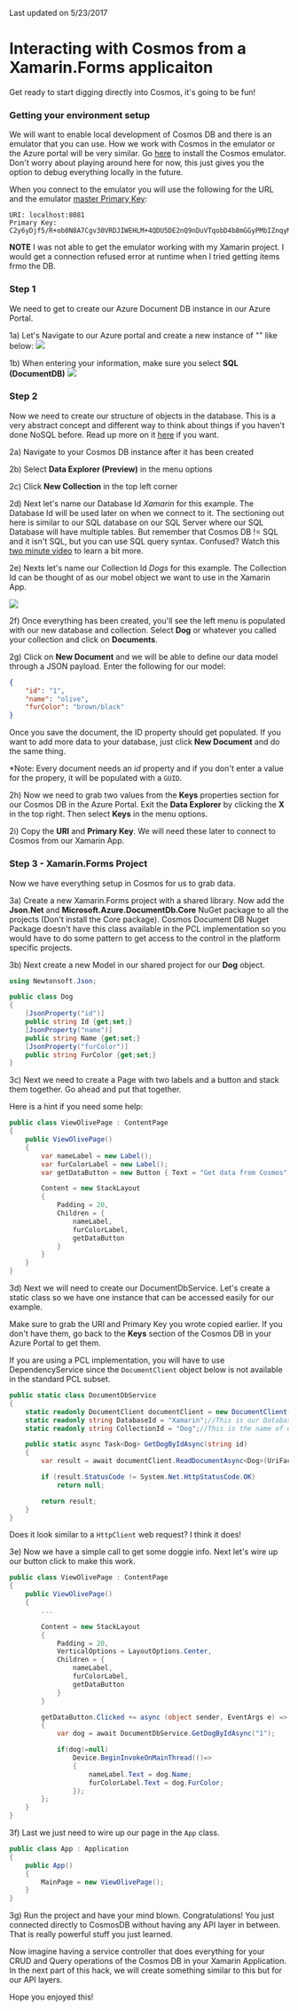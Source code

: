 Last updated on 5/23/2017

# Interacting with Cosmos from a Xamarin.Forms applicaiton

Get ready to start digging directly into Cosmos, it's going to be fun!

### Getting your environment setup

We will want to enable local development of Cosmos DB and there is an emulator that you can use. How we work with Cosmos in the emulator or the Azure portal will be very similar. Go [here](https://docs.microsoft.com/en-us/azure/documentdb/documentdb-nosql-local-emulator) to install the Cosmos emulator. Don't worry about playing around here for now, this just gives you the option to debug everything locally in the future. 

When you connect to the emulator you will use the following for the URL and the emulator [master Primary Key](https://docs.microsoft.com/en-us/azure/documentdb/documentdb-nosql-local-emulator):
```
URI: localhost:8081
Primary Key: C2y6yDjf5/R+ob0N8A7Cgv30VRDJIWEHLM+4QDU5DE2nQ9nDuVTqobD4b8mGGyPMbIZnqyMsEcaGQy67XIw/Jw==
```

**NOTE** I was not able to get the emulator working with my Xamarin project. I would get a connection refused error at runtime when I tried getting items frmo the DB.

### Step 1
We need to get to create our Azure Document DB instance in our Azure Portal. 

1a) Let's Navigate to our Azure portal and create a new instance of "" like below:
![](images/AzurePortalCosmosSearch.png)

1b) When entering your information, make sure you select **SQL (DocumentDB)**
![](images/CreateCosmosOptions.png)

### Step 2
Now we need to create our structure of objects in the database. This is a very abstract concept and different way to think about things if you haven't done NoSQL before. Read up more on it [here](https://docs.microsoft.com/en-us/azure/cosmos-db/create-documentdb-dotnet) if you want.

2a) Navigate to your Cosmos DB instance after it has been created

2b) Select **Data Explorer (Preview)** in the menu options

2c) Click **New Collection** in the top left corner

2d) Next let's name our Database Id *Xamarin* for this example. The Database Id will be used later on when we connect to it. The sectioning out here is similar to our SQL database on our SQL Server where our SQL Database will have multiple tables. But remember that Cosmos DB != SQL and it isn't SQL, but you can use SQL query syntax. Confused? Watch this [two minute video](https://azure.microsoft.com/en-us/resources/videos/what-is-azure-documentdb/) to learn a bit more.

2e) Nexts let's name our Collection Id *Dogs* for this example. The Collection Id can be thought of as our mobel object we want to use in the Xamarin App. 

![](images/NewCosmosCollection.png)

2f) Once everything has been created, you'll see the left menu is populated with our new database and collection. Select **Dog** or whatever you called your collection and click on **Documents**. 

2g) Click on **New Document** and we will be able to define our data model through a JSON payload. Enter the following for our model:
```json
{
    "id": "1",
    "name": "olive",
    "furColor": "brown/black"
}
```

Once you save the document, the ID property should get populated. If you want to add more data to your database, just click **New Document** and do the same thing. 

*Note: Every document needs an *id* property and if you don't enter a value for the propery, it will be populated with a `GUID`.

2h) Now we need to grab two values from the **Keys** properties section for our Cosmos DB in the Azure Portal. Exit the **Data Explorer** by clicking the **X** in the top right. Then select **Keys** in the menu options.

2i) Copy the **URI** and **Primary Key**. We will need these later to connect to Cosmos from our Xamarin App.

### Step 3 - Xamarin.Forms Project
Now we have everything setup in Cosmos for us to grab data. 

3a) Create a new Xamarin.Forms project with a shared library. Now add the **Json.Net** and **Microsoft.Azure.DocumentDb.Core** NuGet package to all the projects (Don't install the Core package). Cosmos Document DB Nuget Package doesn't have this class available in the PCL implementation so you would have to do some pattern to get access to the control in the platform specific projects.

3b) Next create a new Model in our shared project for our **Dog** object.

```csharp
using Newtonsoft.Json;

public class Dog
{
    [JsonProperty("id")]
    public string Id {get;set;}
    [JsonProperty("name")]
    public string Name {get;set;}
    [JsonProperty("furColor")]
    public string FurColor {get;set;}
}
```

3c) Next we need to create a Page with two labels and a button and stack them together. Go ahead and put that together.

Here is a hint if you need some help:

```csharp
public class ViewOlivePage : ContentPage
{
    public ViewOlivePage()
    {
        var nameLabel = new Label();
        var furColorLabel = new Label();
        var getDataButton = new Button { Text = "Get data from Cosmos" };

        Content = new StackLayout
        {
            Padding = 20,
            Children = {
                nameLabel,
                furColorLabel,
                getDataButton
            }
        }
    }
}
```

3d) Next we will need to create our DocumentDbService. Let's create a static class so we have one instance that can be accessed easily for our example. 

Make sure to grab the URI and Primary Key you wrote copied earlier. If you don't have them, go back to the **Keys** section of the Cosmos DB in your Azure Portal to get them.

If you are using a PCL implementation, you will have to use DependencyService since the `DocumentClient` object below is not available in the standard PCL subset.

```csharp
public static class DocumentDbService
{
    static readonly DocumentClient documentClient = new DocumentClient(new Uri({URI from Azure Portal}), {PRIMARY KEY from Azure Portal});
    static readonly string DatabaseId = "Xamarin";//This is our Database ID we created in the Azure Portal
    static readonly string CollectionId = "Dog";//This is the name of our model we created in the Azure Portal

    public static async Task<Dog> GetDogByIdAsync(string id)
    {
        var result = await documentClient.ReadDocumentAsync<Dog>(UriFactory.CreateDocumentUri(DatabaseId, CollectionId, id));

        if (result.StatusCode != System.Net.HttpStatusCode.OK)
            return null;

        return result;
    }
}
```

Does it look similar to a `HttpClient` web request? I think it does!

3e) Now we have a simple call to get some doggie info. Next let's wire up our button click to make this work.

```csharp
public class ViewOlivePage : ContentPage
{
    public ViewOlivePage()
    {
        ...

        Content = new StackLayout
        {
            Padding = 20,
            VerticalOptions = LayoutOptions.Center,
            Children = {
                nameLabel,
                furColorLabel,
                getDataButton
            }
        }

        getDataButton.Clicked += async (object sender, EventArgs e) => 
        {
            var dog = await DocumentDbService.GetDogByIdAsync("1");

            if(dog!=null)
                Device.BeginInvokeOnMainThread(()=>
                {
                    nameLabel.Text = dog.Name;
                    furColorLabel.Text = dog.FurColor;
                });
        };
    }
}
```

3f) Last we just need to wire up our page in the `App` class.

```csharp
public class App : Application
{
    public App()
    {
        MainPage = new ViewOlivePage();
    }
}
```

3g) Run the project and have your mind blown. Congratulations! You just connected directly to CosmosDB without having any API layer in between. That is really powerful stuff you just learned.

Now imagine having a service controller that does everything for your CRUD and Query operations of the Cosmos DB in your Xamarin Application. In the next part of this hack, we will create something similar to this but for our API layers.

Hope you enjoyed this!